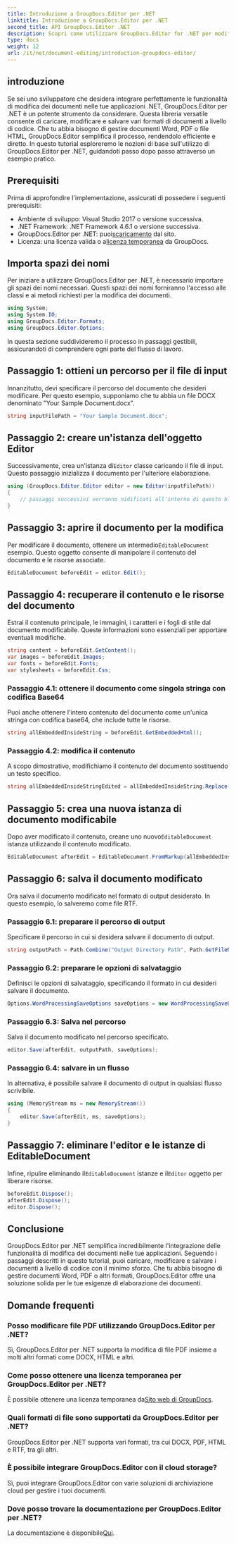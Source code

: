 ```yaml
---
title: Introduzione a GroupDocs.Editor per .NET
linktitle: Introduzione a GroupDocs.Editor per .NET
second_title: API GroupDocs.Editor .NET
description: Scopri come utilizzare GroupDocs.Editor for .NET per modificare i documenti a livello di codice con questa guida dettagliata passo passo.
type: docs
weight: 12
url: /it/net/document-editing/introduction-groupdocs-editor/
---
```

## introduzione 
Se sei uno sviluppatore che desidera integrare perfettamente le funzionalità di modifica dei documenti nelle tue applicazioni .NET, GroupDocs.Editor per .NET è un potente strumento da considerare. Questa libreria versatile consente di caricare, modificare e salvare vari formati di documenti a livello di codice. Che tu abbia bisogno di gestire documenti Word, PDF o file HTML, GroupDocs.Editor semplifica il processo, rendendolo efficiente e diretto. In questo tutorial esploreremo le nozioni di base sull'utilizzo di GroupDocs.Editor per .NET, guidandoti passo dopo passo attraverso un esempio pratico.
## Prerequisiti
Prima di approfondire l'implementazione, assicurati di possedere i seguenti prerequisiti:
- Ambiente di sviluppo: Visual Studio 2017 o versione successiva.
- .NET Framework: .NET Framework 4.6.1 o versione successiva.
-  GroupDocs.Editor per .NET: puoi[scaricamento](https://releases.groupdocs.com/editor/net/) dal sito.
-  Licenza: una licenza valida o a[licenza temporanea](https://purchase.groupdocs.com/temporary-license/) da GroupDocs.
## Importa spazi dei nomi
Per iniziare a utilizzare GroupDocs.Editor per .NET, è necessario importare gli spazi dei nomi necessari. Questi spazi dei nomi forniranno l'accesso alle classi e ai metodi richiesti per la modifica dei documenti.
```csharp
using System;
using System.IO;
using GroupDocs.Editor.Formats;
using GroupDocs.Editor.Options;
```

In questa sezione suddivideremo il processo in passaggi gestibili, assicurandoti di comprendere ogni parte del flusso di lavoro.
## Passaggio 1: ottieni un percorso per il file di input
Innanzitutto, devi specificare il percorso del documento che desideri modificare. Per questo esempio, supponiamo che tu abbia un file DOCX denominato "Your Sample Document.docx".
```csharp
string inputFilePath = "Your Sample Document.docx";
```
## Passaggio 2: creare un'istanza dell'oggetto Editor
 Successivamente, crea un'istanza di`Editor` classe caricando il file di input. Questo passaggio inizializza il documento per l'ulteriore elaborazione.
```csharp
using (GroupDocs.Editor.Editor editor = new Editor(inputFilePath))
{
    // passaggi successivi verranno nidificati all'interno di questo blocco
}
```
## Passaggio 3: aprire il documento per la modifica
 Per modificare il documento, ottenere un intermedio`EditableDocument` esempio. Questo oggetto consente di manipolare il contenuto del documento e le risorse associate.
```csharp
EditableDocument beforeEdit = editor.Edit();
```
## Passaggio 4: recuperare il contenuto e le risorse del documento
Estrai il contenuto principale, le immagini, i caratteri e i fogli di stile dal documento modificabile. Queste informazioni sono essenziali per apportare eventuali modifiche.
```csharp
string content = beforeEdit.GetContent();
var images = beforeEdit.Images;
var fonts = beforeEdit.Fonts;
var stylesheets = beforeEdit.Css;
```
### Passaggio 4.1: ottenere il documento come singola stringa con codifica Base64
Puoi anche ottenere l'intero contenuto del documento come un'unica stringa con codifica base64, che include tutte le risorse.
```csharp
string allEmbeddedInsideString = beforeEdit.GetEmbeddedHtml();
```
### Passaggio 4.2: modifica il contenuto
A scopo dimostrativo, modifichiamo il contenuto del documento sostituendo un testo specifico.
```csharp
string allEmbeddedInsideStringEdited = allEmbeddedInsideString.Replace("Subtitle", "Edited subtitle");
```
## Passaggio 5: crea una nuova istanza di documento modificabile
 Dopo aver modificato il contenuto, creane uno nuovo`EditableDocument` istanza utilizzando il contenuto modificato.
```csharp
EditableDocument afterEdit = EditableDocument.FromMarkup(allEmbeddedInsideStringEdited, null);
```
## Passaggio 6: salva il documento modificato
Ora salva il documento modificato nel formato di output desiderato. In questo esempio, lo salveremo come file RTF.
### Passaggio 6.1: preparare il percorso di output
Specificare il percorso in cui si desidera salvare il documento di output.
```csharp
string outputPath = Path.Combine("Output Directory Path", Path.GetFileNameWithoutExtension(inputFilePath) + ".rtf");
```
### Passaggio 6.2: preparare le opzioni di salvataggio
Definisci le opzioni di salvataggio, specificando il formato in cui desideri salvare il documento.
```csharp
Options.WordProcessingSaveOptions saveOptions = new WordProcessingSaveOptions(WordProcessingFormats.Rtf);
```
### Passaggio 6.3: Salva nel percorso
Salva il documento modificato nel percorso specificato.
```csharp
editor.Save(afterEdit, outputPath, saveOptions);
```
### Passaggio 6.4: salvare in un flusso
In alternativa, è possibile salvare il documento di output in qualsiasi flusso scrivibile.
```csharp
using (MemoryStream ms = new MemoryStream())
{
    editor.Save(afterEdit, ms, saveOptions);
}
```
## Passaggio 7: eliminare l'editor e le istanze di EditableDocument
 Infine, ripulire eliminando il`EditableDocument` istanze e il`Editor` oggetto per liberare risorse.
```csharp
beforeEdit.Dispose();
afterEdit.Dispose();
editor.Dispose();
```

## Conclusione
GroupDocs.Editor per .NET semplifica incredibilmente l'integrazione delle funzionalità di modifica dei documenti nelle tue applicazioni. Seguendo i passaggi descritti in questo tutorial, puoi caricare, modificare e salvare i documenti a livello di codice con il minimo sforzo. Che tu abbia bisogno di gestire documenti Word, PDF o altri formati, GroupDocs.Editor offre una soluzione solida per le tue esigenze di elaborazione dei documenti.
## Domande frequenti
### Posso modificare file PDF utilizzando GroupDocs.Editor per .NET?
Sì, GroupDocs.Editor per .NET supporta la modifica di file PDF insieme a molti altri formati come DOCX, HTML e altri.
### Come posso ottenere una licenza temporanea per GroupDocs.Editor per .NET?
 È possibile ottenere una licenza temporanea da[Sito web di GroupDocs](https://purchase.groupdocs.com/temporary-license/).
### Quali formati di file sono supportati da GroupDocs.Editor per .NET?
GroupDocs.Editor per .NET supporta vari formati, tra cui DOCX, PDF, HTML e RTF, tra gli altri.
### È possibile integrare GroupDocs.Editor con il cloud storage?
Sì, puoi integrare GroupDocs.Editor con varie soluzioni di archiviazione cloud per gestire i tuoi documenti.
### Dove posso trovare la documentazione per GroupDocs.Editor per .NET?
La documentazione è disponibile[Qui](https://reference.groupdocs.com/editor/net/).